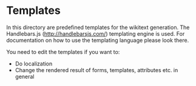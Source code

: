 Templates
=========

In this directory are predefined templates for the wikitext generation.
The Handlebars.js (http://handlebarsjs.com/) templating engine is used.
For documentation on how to use the templating language please look there.

You need to edit the templates if you want to:
 * Do localization
 * Change the rendered result of forms, templates, attributes etc. in general